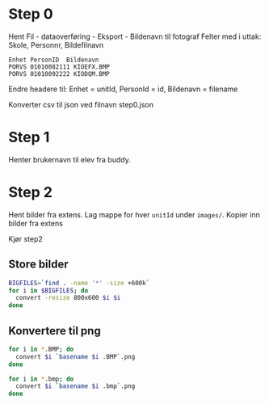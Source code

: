 # Step 0
Hent Fil - dataoverføring - Eksport - Bildenavn til fotograf
Felter med i uttak: Skole, Personnr, Bildefilnavn


```
Enhet PersonID  Bildenavn
PORVS 01010082111 KIOEFX.BMP
PORVS 01010092222 KIODQM.BMP
```

Endre headere til: Enhet = unitId, PersonId = id, Bildenavn = filename

Konverter csv til json ved filnavn step0.json

# Step 1

Henter brukernavn til elev fra buddy.

# Step 2

Hent bilder fra extens. Lag mappe for hver `unitId` under `images/`. Kopier inn bilder fra extens

Kjør step2

## Store bilder

```bash
BIGFILES=`find . -name '*' -size +600k`
for i in $BIGFILES; do
  convert -resize 800x600 $i $i
done
```

## Konvertere til png
```bash
for i in *.BMP; do
  convert $i `basename $i .BMP`.png
done

for i in *.bmp; do
  convert $i `basename $i .bmp`.png
done
```
